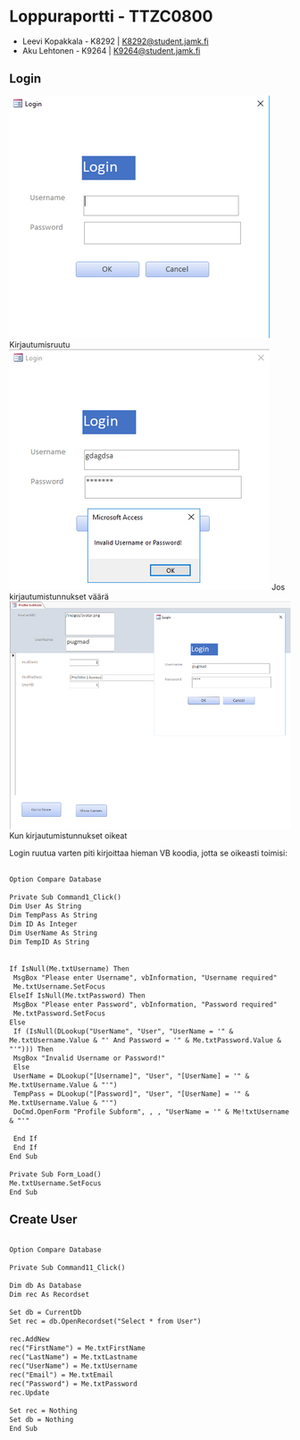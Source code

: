 # Loppuraportti - TTZC0800

* Leevi Kopakkala - K8292 | K8292@student.jamk.fi
* Aku Lehtonen - K9264 | K9264@student.jamk.fi

## Login

![Diagram1](/Docs/loginscreencap.PNG)
Kirjautumisruutu
![Diagram2](/Docs/loginscreencap2.PNG)
Jos kirjautumistunnukset väärä
![Diagram3](/Docs/loginscreencap3.PNG)
Kun kirjautumistunnukset oikeat

Login ruutua varten piti kirjoittaa hieman VB koodia, jotta se oikeasti toimisi:

```VB

Option Compare Database

Private Sub Command1_Click()
Dim User As String
Dim TempPass As String
Dim ID As Integer
Dim UserName As String
Dim TempID As String


If IsNull(Me.txtUsername) Then
 MsgBox "Please enter Username", vbInformation, "Username required"
 Me.txtUsername.SetFocus
ElseIf IsNull(Me.txtPassword) Then
 MsgBox "Please enter Password", vbInformation, "Password required"
 Me.txtPassword.SetFocus
Else
 If (IsNull(DLookup("UserName", "User", "UserName = '" & Me.txtUsername.Value & "' And Password = '" & Me.txtPassword.Value & "'"))) Then
 MsgBox "Invalid Username or Password!"
 Else
 UserName = DLookup("[Username]", "User", "[UserName] = '" & Me.txtUsername.Value & "'")
 TempPass = DLookup("[Password]", "User", "[UserName] = '" & Me.txtUsername.Value & "'")
 DoCmd.OpenForm "Profile Subform", , , "UserName = '" & Me!txtUsername & "'"

 End If
 End If
End Sub

Private Sub Form_Load()
Me.txtUsername.SetFocus
End Sub 
```

## Create User

```VB

Option Compare Database

Private Sub Command11_Click()

Dim db As Database
Dim rec As Recordset

Set db = CurrentDb
Set rec = db.OpenRecordset("Select * from User")

rec.AddNew
rec("FirstName") = Me.txtFirstName
rec("LastName") = Me.txtLastname
rec("UserName") = Me.txtUsername
rec("Email") = Me.txtEmail
rec("Password") = Me.txtPassword
rec.Update

Set rec = Nothing
Set db = Nothing
End Sub

```


